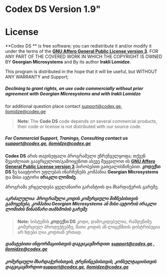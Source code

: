 # Codex DS Version 1.9" 
# License

**Codex DS ** is free software; you can redistribute it and/or modify it under the terms of the  [**GNU Affero General Public License version 3**]([https://www.gnu.org/licenses/agpl-3.0.html]). FOR ANY PART OF THE COVERED WORK IN WHICH THE COPYRIGHT IS OWNED BY **Georgian Microsystems** and By its author **Irakli Lomidze**.

This program is distributed in the hope that it will be useful, but WITHOUT ANY WARRANTY and Support;

##### Declining to grant rights, on use code commercially without prior agreement with  **Georgian Microsystems** and with **Irakli Lomidze**
for additional question place contact [support@codex.ge](mailto:support@codex.ge), [ilomidze@codex.ge](mailto:ilomidze@codex.ge)

> **Note:** The **Code DS** code depends on several commercial products, their code or license is not distributed with our source code.

##### For Commercial Support, Tranings, Consulting contact us [support@codex.ge](mailto:support@codex.ge), [ilomidze@codex.ge](mailto:ilomidze@codex.ge)

**Codex  DS**  არის თავისუფალი პროგრამული უზრუნველყოფა;  თქვენ შეგიძლიათ გაავრცელოთ/გამოიყენოთ ასევე შეცვალოთ ის [**GNU Affero General Public License version 3**]([https://www.gnu.org/licenses/agpl-3.0.html](https://www.gnu.org/licenses/agpl-3.0.html)) პირობებით გათვალისწინებით. **კოდექსი DS** ზე საავტორო უფლებას ინარჩუნებს კომპანია **Georgian Microsystems** და მისი ავტორი **ირაკლი ლომიძე**.

პროგრამა ვრცელდება ყველანაირი გარანტიის და მხარდაჭერის გარეშე.

##### აკრძალულია: პროგრამული კოდის კომერციული მიზნებისთვის გამოყენება, კომპანია Georgian Microsystems ან მისი ავტორის ირაკლი ლომიძის წინასწარი თანხმობის გარეშე

> **Note:** სისტემის  **კოდექსი DS** კოდი, დამოკიდებულია, რამდენიმე კომერციულ პროდუქტებზე, მათი კოდის ან ლიცენზიის დისტრიბუცია არ ხდება ღია კოდთან ერთად.

##### დამატებითი ინფორმაციისთვის დაგვიკავშირდით: [support@codex.ge](mailto:support@codex.ge) , [ilomidze@codex.ge](mailto:ilomidze@codex.ge)

##### კომერციული მხარდაჭერისთვის, ტრენინგებისთვის, კონსულტაციისთვის დაგვიკავშირდით [support@codex.ge](mailto:support@codex.ge), [ilomidze@codex.ge](mailto:ilomidze@codex.ge)
